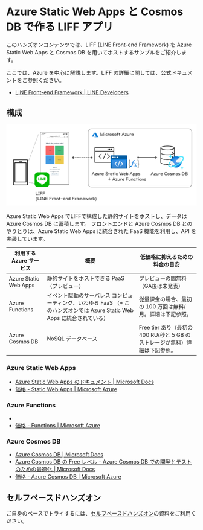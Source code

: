 # Azure Static Web Apps と Cosmos DB で作る LIFF アプリ

このハンズオンコンテンツでは、LIFF (LINE Front-end Framework) を Azure Static Web Apps と Cosmos DB を用いてホストするサンプルをご紹介します。

ここでは、Azure を中心に解説します。LIFF の詳細に関しては、公式ドキュメントをご参照ください。

- [LINE Front-end Framework | LINE Developers](https://developers.line.biz/ja/docs/liff/overview/)

## 構成

![](./docs/images/structure-overview.png)

Azure Static Web Apps でLIFFで構成した静的サイトをホストし、データは Azure Cosmos DB に蓄積します。 フロントエンドと Azure Cosmos DB とのやりとりは、Azure Static Web Apps に統合された FaaS 機能を利用し、API を実装しています。

| 利用する Azure サービス | 概要 | 低価格に抑えるための料金の目安 |
|----|----|----|
| Azure Static Web Apps | 静的サイトをホストできる PaaS（プレビュー） | プレビューの間無料（GA後は未発表） |
| Azure Functions | イベント駆動のサーバレス コンピューティング、いわゆる FaaS （※ このハンズオンでは Azure Static Web Apps に統合されている） | 従量課金の場合、最初の 100 万回は無料/月。詳細は下記参照。 |
| Azure Cosmos DB | NoSQL データベース | Free tier あり（最初の 400 RU/秒と 5 GB のストレージが無料）詳細は下記参照。 |

### Azure Static Web Apps

- [Azure Static Web Apps のドキュメント | Microsoft Docs](https://docs.microsoft.com/ja-jp/azure/static-web-apps/)
- [価格 - Static Web Apps | Microsoft Azure](https://azure.microsoft.com/ja-jp/pricing/details/app-service/static/)

### Azure Functions

- [](https://docs.microsoft.com/ja-jp/azure/azure-functions/)
- [価格 - Functions | Microsoft Azure](https://azure.microsoft.com/ja-jp/pricing/details/functions/)

### Azure Cosmos DB

- [Azure Cosmos DB | Microsoft Docs](https://docs.microsoft.com/ja-jp/azure/cosmos-db/)
- [Azure Cosmos DB の Free レベル - Azure Cosmos DB での開発とテストのための最適化 | Microsoft Docs](https://docs.microsoft.com/ja-jp/azure/cosmos-db/optimize-dev-test#azure-cosmos-db-free-tier)
- [価格 - Azure Cosmos DB | Microsoft Azure](https://azure.microsoft.com/ja-jp/pricing/details/cosmos-db/)

## セルフペースドハンズオン

ご自身のペースでトライするには、[セルフペースドハンズオン](./docs/self-paced-handson.md)の資料をご利用ください。

